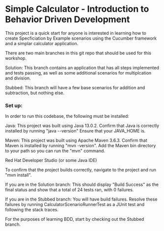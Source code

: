 # Simple Calculator - Introduction to Behavior Driven Development


This project is a quick start for anyone is interested in learning how to create Specficiation by Example scenarios using the Cucumber framework and a simplar calculator application.

There are two main branches in this git repo that should be used for this workshop.

Solution: This branch contains an application that has all steps implemented and tests passing, as well as some additional scenarios for multiplcation and division.

Stubbed: This branch will have a few base scenarios for addition and subtraction, but nothing else.



### Set up:

In order to run this codebase, the following must be installed:

Java:
	This project was built using Java 13.0.2.
	Confirm that Java is correctly installed by running "java --version"
	Ensure that your JAVA_HOME is.

Maven:
	This project was built using Apache Maven 3.6.3.
	Confirm that Maven is installed by running "mvn -version".
	Add the Maven bin directory to your path so you can run the "mvn" command.

Red Hat Developer Studio (or some Java IDE)



To confirm that the project builds correctly, navigate to the project and run "mvn install".

If you are in the Solution branch: This should display "Build Success" as the final status and show that a total of 24 tests ran, with 0 failures.

If you are in the Stubbed branch: You will have build failures. Resolve these failures by running CalculatorScenarioRunnerTest as a JUnit test and following the stack traces.



For the purposes of learning BDD, start by checking out the Stubbed branch.